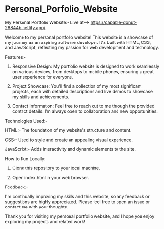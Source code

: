 # Personal_Porfolio_Website
My Personal Portfolio Website:- Live at--> https://capable-donut-28844b.netlify.app/

Welcome to my personal portfolio website! This website is a showcase of my journey as an aspiring software developer. It's built with HTML, CSS, and JavaScript, reflecting my passion for web development and technology.

Features:-

1. Responsive Design: My portfolio website is designed to work seamlessly on various devices, from desktops to mobile phones, ensuring a great user experience for everyone.

2. Project Showcase: You'll find a collection of my most significant projects, each with detailed descriptions and live demos to showcase my skills and achievements.

4. Contact Information: Feel free to reach out to me through the provided contact details. I'm always open to collaboration and new opportunities.

Technologies Used:-

HTML:- The foundation of my website's structure and content.

CSS:- Used to style and create an appealing visual experience.

JavaScript:- Adds interactivity and dynamic elements to the site.

How to Run Locally:

1. Clone this repository to your local machine.

2. Open index.html in your web browser.

Feedback:-

I'm continually improving my skills and this website, so any feedback or suggestions are highly appreciated. Please feel free to open an issue or contact me with your thoughts.

Thank you for visiting my personal portfolio website, and I hope you enjoy exploring my projects and related work!
